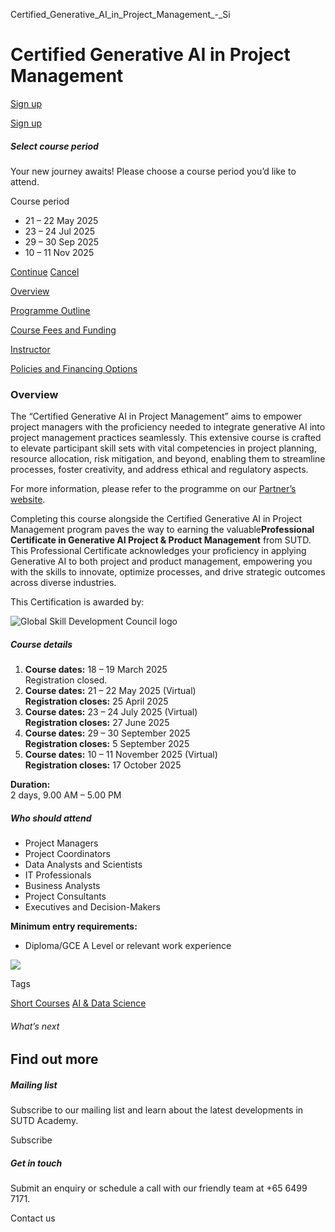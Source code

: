 Certified_Generative_AI_in_Project_Management_-_Si



Certified Generative AI in Project Management
=============================================

[Sign up](#popup-masthead)

[Sign up](#popup-masthead)

##### Select course period

Your new journey awaits! Please choose a course period you’d like to attend.

Course period

* 21 – 22 May 2025
* 23 – 24 Jul 2025
* 29 – 30 Sep 2025
* 10 – 11 Nov 2025

[Continue](#)
[Cancel](#)

[Overview](/course/certified-generative-ai-in-project-management/#tabs)

[Programme Outline](/course/certified-generative-ai-in-project-management/programme-outline/#tabs)

[Course Fees and Funding](/course/certified-generative-ai-in-project-management/course-fees-and-funding/#tabs)

[Instructor](/course/certified-generative-ai-in-project-management/instructor/#tabs)

[Policies and Financing Options](/course/certified-generative-ai-in-project-management/policies-and-financing-options/#tabs)

### Overview

The “Certified Generative AI in Project Management” aims to empower project managers with the proficiency needed to integrate generative AI into project management practices seamlessly. This extensive course is crafted to elevate participant skill sets with vital competencies in project planning, resource allocation, risk mitigation, and beyond, enabling them to streamline processes, foster creativity, and address ethical and regulatory aspects.

For more information, please refer to the programme on our [Partner’s website](https://agileasia.com/certified-generative-ai-in-project-management/).

Completing this course alongside the Certified Generative AI in Project Management program paves the way to earning the valuable**Professional Certificate in Generative AI Project & Product Management** from SUTD. This Professional Certificate acknowledges your proficiency in applying Generative AI to both project and product management, empowering you with the skills to innovate, optimize processes, and drive strategic outcomes across diverse industries.

This Certification is awarded by:

![Global Skill Development Council logo](https://www.sutd.edu.sg/wp-content/uploads/2024/12/GSDC-Logo_3220400.png)

##### **Course details**

1. **Course dates:** 18 – 19 March 2025  
   Registration closed.
2. **Course dates:** 21 – 22 May 2025 (Virtual)  
   **Registration closes:** 25 April 2025
3. **Course dates:** 23 – 24 July 2025 (Virtual)  
   **Registration closes:** 27 June 2025
4. **Course dates:** 29 – 30 September 2025  
   **Registration closes:** 5 September 2025
5. **Course dates:** 10 – 11 November 2025 (Virtual)  
   **Registration closes:** 17 October 2025

**Duration:**  
2 days, 9.00 AM – 5.00 PM

##### **Who should attend**

* Project Managers
* Project Coordinators
* Data Analysts and Scientists
* IT Professionals
* Business Analysts
* Project Consultants
* Executives and Decision-Makers

**Minimum entry requirements:**

* Diploma/GCE A Level or relevant work experience

[![](https://www.sutd.edu.sg/wp-content/uploads/2025/02/vecteezy_whatsapp-png-icon_16716480-1.png?w=100)](https://wa.me/message/ANHASZVBZRRKI1)

Tags

[Short Courses](/admissions/academy/courses-and-modules/?academy-type-course=780)
[AI & Data Science](/admissions/academy/courses-and-modules/?discipline=782)

###### What’s next

Find out more
-------------

##### Mailing list

Subscribe to our mailing list and learn about the latest developments in SUTD Academy.

Subscribe

##### Get in touch

Submit an enquiry or schedule a call with our friendly team at +65 6499 7171.

Contact us

